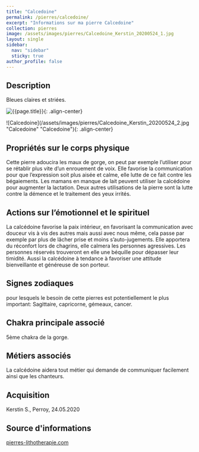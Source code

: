 ```yaml
---
title: "Calcedoine"
permalink: /pierres/calcedoine/
excerpt: "Informations sur ma pierre Calcedoine"
collection: pierres
image: /assets/images/pierres/Calcedoine_Kerstin_20200524_1.jpg
layout: single
sidebar:
  nav: "sidebar"
  sticky: true
author_profile: false
---
```


## Description
Bleues claires et striées.

![{{page.title}}]({{page.image}} "Calcedoine"){: .align-center}

![Calcedoine](/assets/images/pierres/Calcedoine_Kerstin_20200524_2.jpg "Calcedoine" "Calcedoine"){: .align-center}


## Propriétés sur le corps physique
Cette pierre adoucira les maux de gorge, on peut par exemple l’utiliser pour se rétablir plus vite d’un enrouement de voix. Elle favorise la communication pour que l’expression soit plus aisée et calme, elle lutte de ce fait contre les bégaiements. Les mamans en manque de lait peuvent utiliser la calcédoine pour augmenter la lactation. Deux autres utilisations de la pierre sont la lutte contre la démence et le traitement des yeux irrités.


## Actions sur l’émotionnel et le spirituel
La calcédoine favorise la paix intérieur, en favorisant la communication avec douceur vis à vis des autres mais aussi avec nous même, cela passe par exemple par plus de lâcher prise et moins s’auto-jugements. Elle apportera du réconfort lors de chagrins, elle calmera les personnes agressives. Les personnes réservés trouveront en elle une béquille pour dépasser leur timidité. Aussi la calcédoine à tendance à favoriser une attitude bienveillante et généreuse de son porteur.


## Signes zodiaques
pour lesquels le besoin de cette pierres est potentiellement le plus important:
Sagittaire, capricorne, gémeaux, cancer.


## Chakra principale associé
5ème chakra de la gorge.


## Métiers associés
La calcédoine aidera tout métier qui demande de communiquer facilement ainsi que les chanteurs.


## Acquisition
Kerstin S., Perroy, 24.05.2020


## Source d'informations
[pierres-lithotherapie.com](https://www.pierres-lithotherapie.com/calcedoine-proprietes/)
